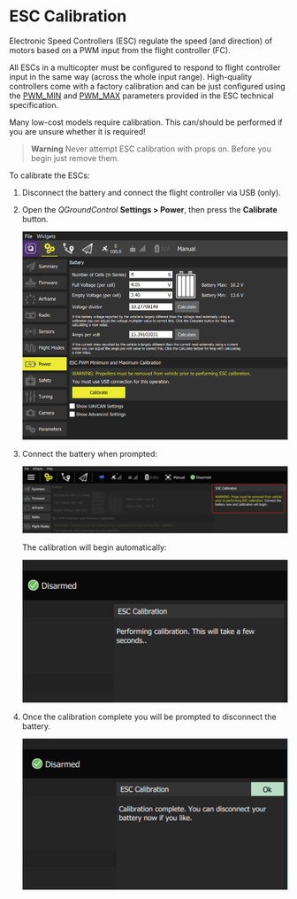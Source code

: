 # ESC Calibration

Electronic Speed Controllers (ESC) regulate the speed (and direction) of motors based on a PWM input from the flight controller (FC). 

All ESCs in a multicopter must be configured to respond to flight controller input in the same way (across the whole input range). 
High-quality controllers come with a factory calibration and can be just configured using the [PWM_MIN](../advanced_config/parameter_reference.md#PWM_MIN) and [PWM_MAX](../advanced_config/parameter_reference.md#PWM_MAX) parameters provided in the ESC technical specification.

Many low-cost models require calibration. This can/should be performed if you are unsure whether it is required!

> **Warning** Never attempt ESC calibration with props on. Before you begin just remove them.

To calibrate the ESCs:

1. Disconnect the battery and connect the flight controller via USB (only). 
1. Open the *QGroundControl* **Settings > Power**, then press the **Calibrate** button.

   ![ESC Calibration step 1](../../images/qgc_esc_calibration.png)

1. Connect the battery when prompted:

   ![ESC Calibration step 2](../../images/esc_calibration_step_2.png)

   The calibration will begin automatically:

   ![ESC Calibration step 3](../../images/esc_calibration_step_3.png)

1. Once the calibration complete you will be prompted to disconnect the battery.

   ![ESC Calibration step 4](../../images/esc_calibration_step_4.png)

